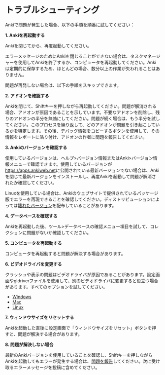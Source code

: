 # トラブルシューティング

Ankiで問題が発生した場合、以下の手順を順番に試してください：

**1. Ankiを再起動する**

Ankiを閉じてから、再度起動してください。

エラーメッセージのためにAnkiを閉じることができない場合は、タスクマネージャーを使用してAnkiを終了するか、コンピュータを再起動してください。Ankiは定期的に保存するため、ほとんどの場合、数分以上の作業が失われることはありません。

問題が再発しない場合は、以下の手順をスキップできます。

**2. アドオンを確認する**

Ankiを閉じて、Shiftキーを押しながら再起動してください。問題が解消される場合、アドオンが原因であることを示しています。不要なアドオンを削除し、残りのアドオンの半分を無効にしてください。問題が続く場合は、もう半分を試してください。このプロセスを繰り返して、どのアドオンが問題を引き起こしているかを特定します。その後、デバッグ情報をコピーするボタンを使用して、その情報をレポートに貼り付け、アドオンの作者に問題を報告してください。

**3. Ankiのバージョンを確認する**

使用しているバージョンは、ヘルプ>バージョン情報またはAnki>バージョン情報メニューで確認できます。使用しているバージョンが<https://apps.ankiweb.net>に公開されている最新バージョンでない場合は、Ankiを閉じて最新バージョンをインストールし、再度Ankiを起動して問題が解消されたか確認してください。

Linuxを使用している場合は、Ankiのウェブサイトで提供されているパッケージ版でエラーを再現できることを確認してください。ディストリビューションによっては[壊れたバージョン](https://anki.tenderapp.com/kb/anki-ecosystem/third-party-linux-packages-and-source-builds-are-not-supported)を配布していることがあります。

**4. データベースを確認する**

Ankiを再起動した後、ツール>データベースの確認メニュー項目を試して、コレクションに問題がないか確認してください。

**5. コンピュータを再起動する**

コンピュータを再起動すると問題が解決する場合があります。

**6. ビデオドライバを変更する**

クラッシュや表示の問題はビデオドライバが原因であることがあります。設定画面やgldriverファイルを使用して、別のビデオドライバに変更すると役立つ場合があります。すべてのオプションを試してください。

- [Windows](https://docs.ankiweb.net/platform/windows/display-issues.html)
- [Mac](https://docs.ankiweb.net/platform/mac/display-issues.html)
- [Linux](https://docs.ankiweb.net/platform/linux/display-issues.html)

**7. ウィンドウサイズをリセットする**

Ankiを起動した直後に設定画面で「ウィンドウサイズをリセット」ボタンを押すと、問題が解決する場合があります。

**8. 問題が解決しない場合**

最新のAnkiバージョンを使用していることを確認し、Shiftキーを押しながらAnkiを起動してもエラーが発生する場合は、[問題を報告](./getting-help.md)してください。次に受け取るエラーメッセージを投稿に含めてください。